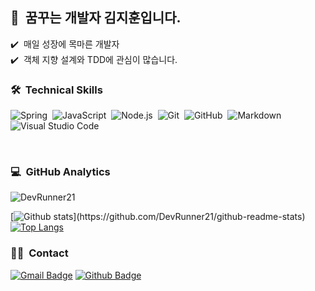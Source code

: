 ## 👋 &nbsp;꿈꾸는 개발자 김지훈입니다.
✔️ &nbsp;매일 성장에 목마른 개발자\
✔️ &nbsp;객체 지향 설계와 TDD에 관심이 많습니다.

### 🛠 &nbsp;Technical Skills
![Spring](https://img.shields.io/badge/-Spring-05122A?style=flat&logo=spring)&nbsp;
![JavaScript](https://img.shields.io/badge/-JavaScript-05122A?style=flat&logo=javascript)&nbsp;
![Node.js](https://img.shields.io/badge/-Node.js-05122A?style=flat&logo=node.js)&nbsp;
![Git](https://img.shields.io/badge/-Git-05122A?style=flat&logo=git)&nbsp;
![GitHub](https://img.shields.io/badge/-GitHub-05122A?style=flat&logo=github)&nbsp;
![Markdown](https://img.shields.io/badge/-Markdown-05122A?style=flat&logo=markdown)&nbsp;
![Visual Studio Code](https://img.shields.io/badge/-Visual%20Studio%20Code-05122A?style=flat&logo=visual-studio-code&logoColor=007ACC)&nbsp;

<br/>

### 💻 &nbsp;GitHub Analytics
<p align=left> <img src=https://komarev.com/ghpvc/?username=DevRunner21 alt=DevRunner21 /> </p>

[![Github stats](https://github-readme-stats.vercel.app/api?username=DevRunner21&show_icons=true&theme=algolia&include_all_commits=true&count_private=true")](https://github.com/DevRunner21/github-readme-stats)
[![Top Langs](https://github-readme-stats.vercel.app/api/top-langs/?username=DevRunner21&layout=compact&theme=algolia)](https://github.com/DevRunner21/github-readme-stats)

### 🤝🏻 &nbsp;Contact
[![Gmail Badge](https://img.shields.io/badge/-devrunner21@gmail.com-c14438?style=flat&logo=Gmail&logoColor=white&link=mailto:devrunner21@gmail.com)](mailto:devrunner21@gmail.com) [![Github Badge](https://img.shields.io/badge/-DevRunner21-grey?style=flat&logo=github&logoColor=white&link=https://github.com/DevRunner21/)](https://www.github.com/DevRunner21/) 
